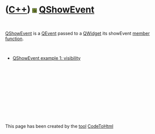 



 

 

 

 

 

([C++](Cpp.md)) ![Qt](PicQt.png) [QShowEvent](CppQShowEvent.md)
=================================================================

 

[QShowEvent](CppQShowEvent.md) is a [QEvent](CppQEvent.md) passed to a
[QWidget](CppQWidget.md) its showEvent [member
function](CppMemberFunction.md).

 

-   [QShowEvent example 1: visibility](CppQShowEventExample1.md)

 

 

 

 

 





 




This page has been created by the [tool](Tools.md)
[CodeToHtml](ToolCodeToHtml.md)
